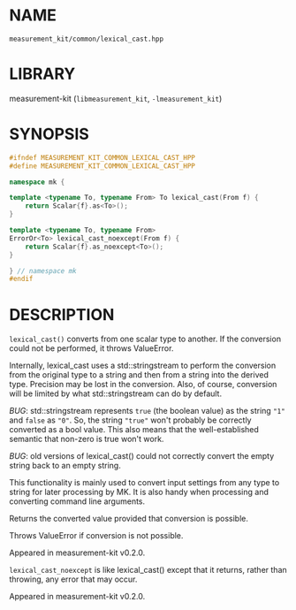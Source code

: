 # NAME

`measurement_kit/common/lexical_cast.hpp`

# LIBRARY

measurement-kit (`libmeasurement_kit`, `-lmeasurement_kit`)

# SYNOPSIS

```C++
#ifndef MEASUREMENT_KIT_COMMON_LEXICAL_CAST_HPP
#define MEASUREMENT_KIT_COMMON_LEXICAL_CAST_HPP

namespace mk {

template <typename To, typename From> To lexical_cast(From f) {
    return Scalar{f}.as<To>();
}

template <typename To, typename From>
ErrorOr<To> lexical_cast_noexcept(From f) {
    return Scalar{f}.as_noexcept<To>();
}

} // namespace mk
#endif
```

# DESCRIPTION

`lexical_cast()` converts from one scalar type to another. If the conversion could not be performed, it throws ValueError. 

Internally, lexical_cast uses a std::stringstream to perform the conversion from the original type to a string and then from a string into the derived type. Precision may be lost in the conversion. Also, of course, conversion will be limited by what std::stringstream can do by default. 

_BUG_: std::stringstream represents `true` (the boolean value) as the string `"1"` and `false` as `"0"`. So, the string `"true"` won't probably be correctly converted as a bool value. This also means that the well-established semantic that non-zero is true won't work. 

_BUG_: old versions of lexical_cast() could not correctly convert the empty string back to an empty string. 

This functionality is mainly used to convert input settings from any type to string for later processing by MK. It is also handy when processing and converting command line arguments. 

Returns the converted value provided that conversion is possible. 

Throws ValueError if conversion is not possible. 

Appeared in measurement-kit v0.2.0.

`lexical_cast_noexcept` is like lexical_cast() except that it returns, rather than throwing, any error that may occur. 

Appeared in measurement-kit v0.2.0.


